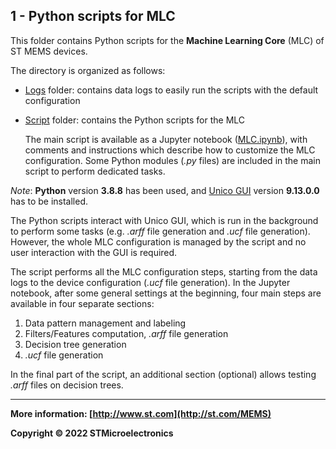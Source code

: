 ## 1 - Python scripts for MLC 

This folder contains Python scripts for the **Machine Learning Core** (MLC) of ST MEMS devices. 

The directory is organized as follows: 

- [Logs](./Logs) folder: contains data logs to easily run the scripts with the default configuration

- [Script](./Script) folder: contains the Python scripts for the MLC 

  The main script is available as a Jupyter notebook ([MLC.ipynb]((./Script/MLC.ipynb))), with comments and instructions which describe how to customize the MLC configuration. Some Python modules (*.py* files) are included in the main script to perform dedicated tasks.

*Note*: **Python** version **3.8.8** has been used, and [Unico GUI](https://www.st.com/en/development-tools/unico-gui.html) version **9.13.0.0** has to be installed.

The Python scripts interact with Unico GUI, which is run in the background to perform some tasks (e.g. *.arff* file generation and *.ucf*  file generation). However, the whole MLC configuration is managed by the script and no user interaction with the GUI is required.

The script performs all the MLC configuration steps, starting from the data logs to the device configuration (*.ucf* file generation). In the Jupyter notebook, after some general settings at the beginning, four main steps are available in four separate sections: 

1. Data pattern management and labeling
2. Filters/Features computation, *.arff* file generation
3. Decision tree generation
4. *.ucf* file generation

In the final part of the script, an additional section (optional) allows testing *.arff* files on decision trees.

------

**More information: [http://www.st.com](http://st.com/MEMS)**

**Copyright © 2022 STMicroelectronics**

